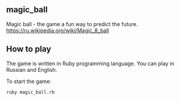 ## magic_ball
Magic ball - the game a fun way to predict the future. https://ru.wikipedia.org/wiki/Magic_8_ball

## How to play
The game is written in Ruby programming language.
You can play in Russian and English.

To start the game:

```
ruby magic_ball.rb
```
